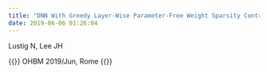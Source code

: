 ```yaml
---
title: "DNN With Greedy Layer-Wise Parameter-Free Weight Sparsity Control for fMRI Data Classication"
date: 2019-06-06 01:26:04
---
```


Lustig N, Lee JH

{{<format bright-green>}}
OHBM 2019/Jun, Rome
{{</format>}}
